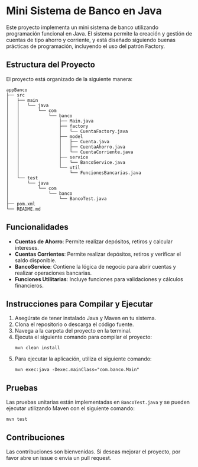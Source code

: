 # Mini Sistema de Banco en Java

Este proyecto implementa un mini sistema de banco utilizando programación funcional en Java. El sistema permite la creación y gestión de cuentas de tipo ahorro y corriente, y está diseñado siguiendo buenas prácticas de programación, incluyendo el uso del patrón Factory.

## Estructura del Proyecto

El proyecto está organizado de la siguiente manera:

```
appBanco
├── src
│   ├── main
│   │   └── java
│   │       └── com
│   │           └── banco
│   │               ├── Main.java
│   │               ├── factory
│   │               │   └── CuentaFactory.java
│   │               ├── model
│   │               │   ├── Cuenta.java
│   │               │   ├── CuentaAhorro.java
│   │               │   └── CuentaCorriente.java
│   │               ├── service
│   │               │   └── BancoService.java
│   │               └── util
│   │                   └── FuncionesBancarias.java
│   └── test
│       └── java
│           └── com
│               └── banco
│                   └── BancoTest.java
├── pom.xml
└── README.md
```

## Funcionalidades

- **Cuentas de Ahorro**: Permite realizar depósitos, retiros y calcular intereses.
- **Cuentas Corrientes**: Permite realizar depósitos, retiros y verificar el saldo disponible.
- **BancoService**: Contiene la lógica de negocio para abrir cuentas y realizar operaciones bancarias.
- **Funciones Utilitarias**: Incluye funciones para validaciones y cálculos financieros.

## Instrucciones para Compilar y Ejecutar

1. Asegúrate de tener instalado Java y Maven en tu sistema.
2. Clona el repositorio o descarga el código fuente.
3. Navega a la carpeta del proyecto en la terminal.
4. Ejecuta el siguiente comando para compilar el proyecto:
   ```
   mvn clean install
   ```
5. Para ejecutar la aplicación, utiliza el siguiente comando:
   ```
   mvn exec:java -Dexec.mainClass="com.banco.Main"
   ```

## Pruebas

Las pruebas unitarias están implementadas en `BancoTest.java` y se pueden ejecutar utilizando Maven con el siguiente comando:
```
mvn test
```

## Contribuciones

Las contribuciones son bienvenidas. Si deseas mejorar el proyecto, por favor abre un issue o envía un pull request.